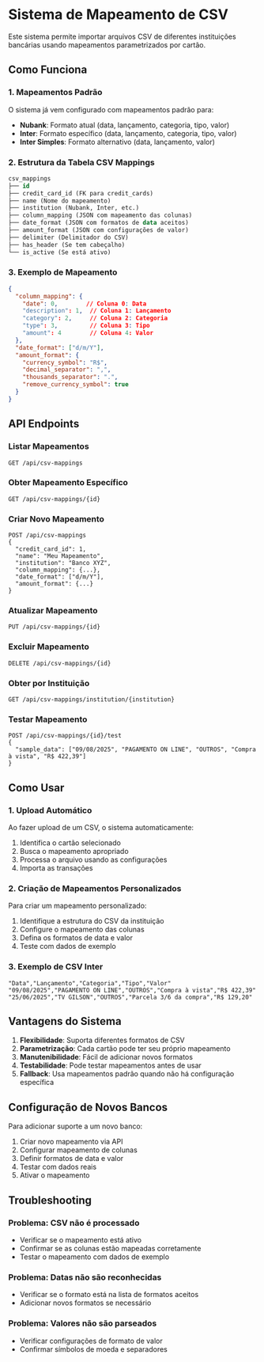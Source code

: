 # Sistema de Mapeamento de CSV

Este sistema permite importar arquivos CSV de diferentes instituições bancárias usando mapeamentos parametrizados por cartão.

## Como Funciona

### 1. Mapeamentos Padrão

O sistema já vem configurado com mapeamentos padrão para:

- **Nubank**: Formato atual (data, lançamento, categoria, tipo, valor)
- **Inter**: Formato específico (data, lançamento, categoria, tipo, valor)
- **Inter Simples**: Formato alternativo (data, lançamento, valor)

### 2. Estrutura da Tabela CSV Mappings

```sql
csv_mappings
├── id
├── credit_card_id (FK para credit_cards)
├── name (Nome do mapeamento)
├── institution (Nubank, Inter, etc.)
├── column_mapping (JSON com mapeamento das colunas)
├── date_format (JSON com formatos de data aceitos)
├── amount_format (JSON com configurações de valor)
├── delimiter (Delimitador do CSV)
├── has_header (Se tem cabeçalho)
└── is_active (Se está ativo)
```

### 3. Exemplo de Mapeamento

```json
{
  "column_mapping": {
    "date": 0,        // Coluna 0: Data
    "description": 1,  // Coluna 1: Lançamento
    "category": 2,     // Coluna 2: Categoria
    "type": 3,         // Coluna 3: Tipo
    "amount": 4        // Coluna 4: Valor
  },
  "date_format": ["d/m/Y"],
  "amount_format": {
    "currency_symbol": "R$",
    "decimal_separator": ",",
    "thousands_separator": ".",
    "remove_currency_symbol": true
  }
}
```

## API Endpoints

### Listar Mapeamentos
```
GET /api/csv-mappings
```

### Obter Mapeamento Específico
```
GET /api/csv-mappings/{id}
```

### Criar Novo Mapeamento
```
POST /api/csv-mappings
{
  "credit_card_id": 1,
  "name": "Meu Mapeamento",
  "institution": "Banco XYZ",
  "column_mapping": {...},
  "date_format": ["d/m/Y"],
  "amount_format": {...}
}
```

### Atualizar Mapeamento
```
PUT /api/csv-mappings/{id}
```

### Excluir Mapeamento
```
DELETE /api/csv-mappings/{id}
```

### Obter por Instituição
```
GET /api/csv-mappings/institution/{institution}
```

### Testar Mapeamento
```
POST /api/csv-mappings/{id}/test
{
  "sample_data": ["09/08/2025", "PAGAMENTO ON LINE", "OUTROS", "Compra à vista", "R$ 422,39"]
}
```

## Como Usar

### 1. Upload Automático

Ao fazer upload de um CSV, o sistema automaticamente:

1. Identifica o cartão selecionado
2. Busca o mapeamento apropriado
3. Processa o arquivo usando as configurações
4. Importa as transações

### 2. Criação de Mapeamentos Personalizados

Para criar um mapeamento personalizado:

1. Identifique a estrutura do CSV da instituição
2. Configure o mapeamento das colunas
3. Defina os formatos de data e valor
4. Teste com dados de exemplo

### 3. Exemplo de CSV Inter

```
"Data","Lançamento","Categoria","Tipo","Valor"
"09/08/2025","PAGAMENTO ON LINE","OUTROS","Compra à vista","R$ 422,39"
"25/06/2025","TV GILSON","OUTROS","Parcela 3/6 da compra","R$ 129,20"
```

## Vantagens do Sistema

1. **Flexibilidade**: Suporta diferentes formatos de CSV
2. **Parametrização**: Cada cartão pode ter seu próprio mapeamento
3. **Manutenibilidade**: Fácil de adicionar novos formatos
4. **Testabilidade**: Pode testar mapeamentos antes de usar
5. **Fallback**: Usa mapeamentos padrão quando não há configuração específica

## Configuração de Novos Bancos

Para adicionar suporte a um novo banco:

1. Criar novo mapeamento via API
2. Configurar mapeamento de colunas
3. Definir formatos de data e valor
4. Testar com dados reais
5. Ativar o mapeamento

## Troubleshooting

### Problema: CSV não é processado
- Verificar se o mapeamento está ativo
- Confirmar se as colunas estão mapeadas corretamente
- Testar o mapeamento com dados de exemplo

### Problema: Datas não são reconhecidas
- Verificar se o formato está na lista de formatos aceitos
- Adicionar novos formatos se necessário

### Problema: Valores não são parseados
- Verificar configurações de formato de valor
- Confirmar símbolos de moeda e separadores
